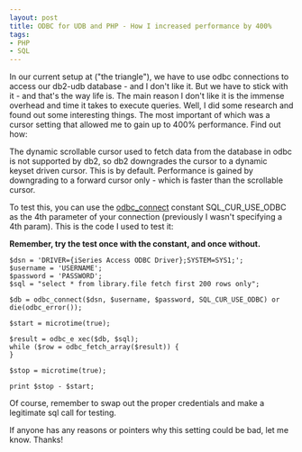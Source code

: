 ```yaml
---
layout: post
title: ODBC for UDB and PHP - How I increased performance by 400%
tags:
- PHP
- SQL
---
```

In our current setup at ("the triangle"), we have to use odbc connections to access our db2-udb database - and I don't like it.  But we have to stick with it - and that's the way life is.  The main reason I don't like it is the immense overhead and time it takes to execute queries.  Well, I did some research and found out some interesting things.  The most important of which was a cursor setting that allowed me to gain up to 400% performance.  Find out how:

The dynamic scrollable cursor used to fetch data from the database in odbc is not supported by db2, so db2 downgrades the cursor to a dynamic keyset driven cursor.  This is by default.  Performance is gained by downgrading to a forward cursor only - which is faster than the scrollable cursor.

To test this, you can use the [odbc_connect](http://php.net/odbc_connect) constant SQL_CUR_USE_ODBC as the 4th parameter of your connection (previously I wasn't specifying a 4th param).  This is the code I used to test it:

**Remember, try the test once with the constant, and once without.**

```php?start_inline=1
$dsn = 'DRIVER={iSeries Access ODBC Driver};SYSTEM=SYS1;';
$username = 'USERNAME';
$password = 'PASSWORD';
$sql = "select * from library.file fetch first 200 rows only";
 
$db = odbc_connect($dsn, $username, $password, SQL_CUR_USE_ODBC) or die(odbc_error());
 
$start = microtime(true);
 
$result = odbc_e xec($db, $sql);
while ($row = odbc_fetch_array($result)) {
}
 
$stop = microtime(true);
 
print $stop - $start;
```

Of course, remember to swap out the proper credentials and make a legitimate sql call for testing.

If anyone has any reasons or pointers why this setting could be bad, let me know.  Thanks!
